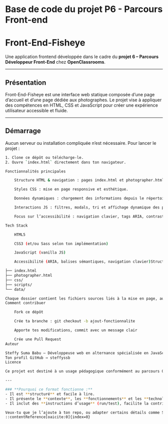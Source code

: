 # Base de code du projet P6 - Parcours Front-end
# Front-End-Fisheye

Une application frontend développée dans le cadre du **projet 6 – Parcours Développeur Front-End** chez **OpenClassrooms**.

---

##  Présentation

Front-End-Fisheye est une interface web statique composée d’une page d’accueil et d’une page dédiée aux photographes. Le projet vise à appliquer des compétences en HTML, CSS et JavaScript pour créer une expérience utilisateur accessible et fluide.

---

##  Démarrage

Aucun serveur ou installation compliquée n’est nécessaire. Pour lancer le projet :

```bash
1. Clone ce dépôt ou télécharge-le.
2. Ouvre `index.html` directement dans ton navigateur.

Fonctionnalités principales

    Structure HTML & navigation : pages index.html et photographer.html pour présenter les photographes.

    Styles CSS : mise en page responsive et esthétique.

    Données dynamiques : chargement des informations depuis le répertoire data (JSON).

    Interactions JS : filtres, modals, tri et affichage dynamique des photographes.

    Focus sur l’accessibilité : navigation clavier, tags ARIA, contrastes optimisés, etc.

Tech Stack

    HTML5

    CSS3 (et/ou Sass selon ton implémentation)

    JavaScript (vanilla JS)

    Accessibilité (ARIA, balises sémantiques, navigation clavier)Structure du projet

├── index.html
├── photographer.html
├── css/
├── scripts/
└── data/

Chaque dossier contient les fichiers sources liés à la mise en page, aux styles, aux scripts et aux données JSON.
Comment contribuer

    Fork ce dépôt

    Crée ta branche : git checkout -b ajout-fonctionnalite

    Apporte tes modifications, commit avec un message clair

    Crée une Pull Request
Auteur

Steffy Suma Babu – Développeuse web en alternance spécialisée en JavaScript & React
Ton profil GitHub → steffyssb
Licence

Ce projet est destiné à un usage pédagogique conformément au parcours OpenClassrooms.

---

### **Pourquoi ce format fonctionne :**
- Il est **structuré** et facile à lire.
- Il présente le **contexte**, les **fonctionnements** et les **technologies** utilisées.
- Il inclut des **instructions d’usage** (run/test), facilite la contribution, et met en avant **ton identité professionnelle**.

Veux-tu que je l’ajoute à ton repo, ou adapter certains détails comme Sass, JSON, ou modules spécifiques que tu aurais utilisés ?
::contentReference[oaicite:0]{index=0}
